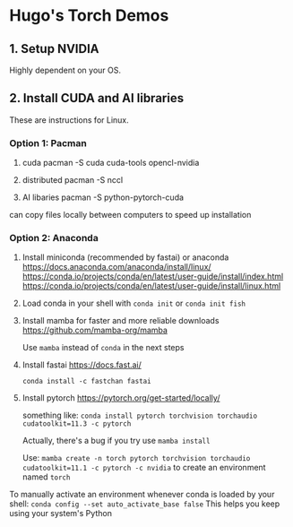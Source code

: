 # Hugo's Torch Demos

## 1. Setup NVIDIA

Highly dependent on your OS.

## 2. Install CUDA and AI libraries

These are instructions for Linux.

### Option 1: Pacman

1. cuda
  pacman -S cuda cuda-tools opencl-nvidia

2. distributed
  pacman -S nccl

3. AI libaries
  pacman -S python-pytorch-cuda

can copy files locally between computers to speed up installation

### Option 2: Anaconda

1. Install miniconda (recommended by fastai) or anaconda
  https://docs.anaconda.com/anaconda/install/linux/
  https://conda.io/projects/conda/en/latest/user-guide/install/index.html
  https://conda.io/projects/conda/en/latest/user-guide/install/linux.html

1. Load conda in your shell with `conda init` or `conda init fish`

1. Install mamba for faster and more reliable downloads
   https://github.com/mamba-org/mamba

   Use `mamba` instead of `conda` in the next steps

1. Install fastai
   https://docs.fast.ai/

   `conda install -c fastchan fastai`

1. Install pytorch
   https://pytorch.org/get-started/locally/

   something like: `conda install pytorch torchvision torchaudio cudatoolkit=11.3 -c pytorch`

   Actually, there's a bug if you try use `mamba install`

   Use: `mamba create -n torch pytorch torchvision torchaudio cudatoolkit=11.1 -c pytorch -c nvidia`
   to create an environment named `torch`

To manually activate an environment whenever conda is loaded by your shell:
`conda config --set auto_activate_base false`
This helps you keep using your system's Python
